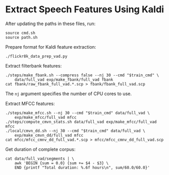 Extract Speech Features Using Kaldi
===================================

After updating the paths in these files, run:

    source cmd.sh
    source path.sh

Prepare format for Kaldi feature extraction:

    ./flickr8k_data_prep_vad.py

Extract filterbank features:

    ./steps/make_fbank.sh --compress false --nj 30 --cmd "$train_cmd" \
        data/full_vad exp/make_fbank/full_vad fbank
    cat fbank/raw_fbank_full_vad.*.scp > fbank/fbank_full_vad.scp

The `nj` argument specifies the number of CPU cores to use.

Extract MFCC features:

    ./steps/make_mfcc.sh --nj 30 --cmd "$train_cmd" data/full_vad \
        exp/make_mfcc/full_vad mfcc
    ./steps/compute_cmvn_stats.sh data/full_vad exp/make_mfcc/full_vad mfcc
    ./local/cmvn_dd.sh --nj 30 --cmd "$train_cmd" data/full_vad \
        exp/make_cmvn_dd/full_vad mfcc
    cat mfcc/mfcc_cmnv_dd_full_vad.*.scp > mfcc/mfcc_cmnv_dd_full_vad.scp

Get duration of complete corpus:

    cat data/full_vad/segments | \
        awk 'BEGIN {sum = 0.0} {sum += $4 - $3} \
        END {printf "Total duration: %.6f hours\n", sum/60.0/60.0}'
